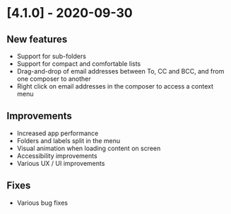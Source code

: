 # [4.1.0] - 2020-09-30
## New features
- Support for sub-folders
- Support for compact and comfortable lists
- Drag-and-drop of email addresses between To, CC and BCC, and from one composer to another
- Right click on email addresses in the composer to access a context menu

## Improvements
- Increased app performance
- Folders and labels split in the menu
- Visual animation when loading content on screen
- Accessibility improvements
- Various UX / UI improvements

## Fixes
- Various bug fixes
